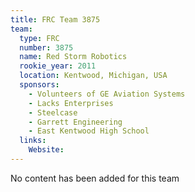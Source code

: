 ```yaml
---
title: FRC Team 3875
team:
  type: FRC
  number: 3875
  name: Red Storm Robotics
  rookie_year: 2011
  location: Kentwood, Michigan, USA
  sponsors:
    - Volunteers of GE Aviation Systems
    - Lacks Enterprises
    - Steelcase
    - Garrett Engineering
    - East Kentwood High School
  links:
    Website: 
---
```

No content has been added for this team